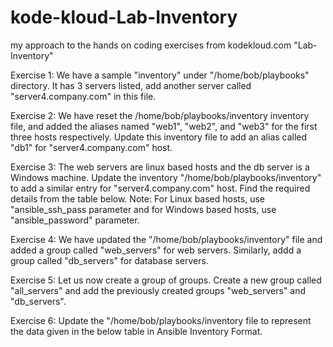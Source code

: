 # kode-kloud-Lab-Inventory
my approach to the hands on coding exercises from kodekloud.com "Lab-Inventory"

Exercise 1: We have a sample "inventory" under "/home/bob/playbooks" directory. It has 3 servers listed, add another server called "server4.company.com" in this file. 

Exercise 2: We have reset the /home/bob/playbooks/inventory inventory file, and added the aliases named "web1", "web2", and "web3" for the first three hosts respectively. Update this inventory file to add an alias called "db1" for "server4.company.com" host. 

Exercise 3: The web servers are linux based hosts and the db server is a Windows machine. Update the inventory "/home/bob/playbooks/inventory" to add a similar entry for "server4.company.com" host. Find the required details from the table below. 
    Note: For Linux based hosts, use "ansible_ssh_pass parameter and for Windows based hosts, use "ansible_password" parameter. 

Exercise 4: We have updated the "/home/bob/playbooks/inventory" file and added a group called "web_servers" for web servers. Similarly, addd a group called "db_servers" for database servers. 

Exercise 5: Let us now create a group of groups. Create a new group called "all_servers" and add the previously created groups "web_servers" and "db_servers".

Exercise 6: Update the "/home/bob/playbooks/inventory file to represent the data given in the below table in Ansible Inventory Format. 
